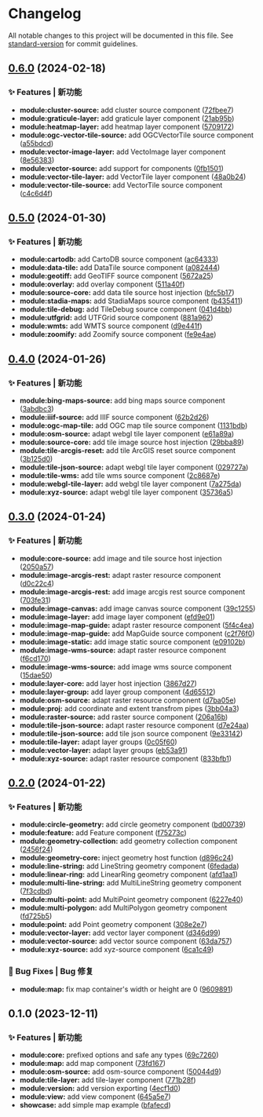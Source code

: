 # Changelog

All notable changes to this project will be documented in this file. See [standard-version](https://github.com/conventional-changelog/standard-version) for commit guidelines.

## [0.6.0](https://github.com/NGX-OL-LIBRARY/ngx-ol-library/compare/v0.5.0...v0.6.0) (2024-02-18)


### ✨ Features | 新功能

* **module:cluster-source:** add cluster source component ([72fbee7](https://github.com/NGX-OL-LIBRARY/ngx-ol-library/commit/72fbee7c91aa9d5f4b67adb1f214ddaa96b9ad34))
* **module:graticule-layer:** add graticule layer component ([21ab95b](https://github.com/NGX-OL-LIBRARY/ngx-ol-library/commit/21ab95b477790378e442d02851cb7707016a4220))
* **module:heatmap-layer:** add heatmap layer component ([5709172](https://github.com/NGX-OL-LIBRARY/ngx-ol-library/commit/57091727e72d29f58aa1b883b01038def61e9170))
* **module:ogc-vector-tile-source:** add OGCVectorTile source component ([a55bdcd](https://github.com/NGX-OL-LIBRARY/ngx-ol-library/commit/a55bdcd5bd16a633cd66d234ae49d2ea82b5cc6d))
* **module:vector-image-layer:** add VectoImage layer component ([8e56383](https://github.com/NGX-OL-LIBRARY/ngx-ol-library/commit/8e5638363288151bd4fe1ffdb0ca6511bf6ce105))
* **module:vector-source:** add support for components ([0fb1501](https://github.com/NGX-OL-LIBRARY/ngx-ol-library/commit/0fb1501bdeb0971ef3476aec85d27c504bc32b2b))
* **module:vector-tile-layer:** add VectorTile layer component ([48a0b24](https://github.com/NGX-OL-LIBRARY/ngx-ol-library/commit/48a0b248c6756f190ccc54fa678c8d660ca8b4d3))
* **module:vector-tile-source:** add VectorTile source component ([c4c6d4f](https://github.com/NGX-OL-LIBRARY/ngx-ol-library/commit/c4c6d4fcea4d4f69a27f9adbb8e9d850d3378cbe))

## [0.5.0](https://github.com/NGX-OL-LIBRARY/ngx-ol-library/compare/v0.4.0...v0.5.0) (2024-01-30)


### ✨ Features | 新功能

* **module:cartodb:** add CartoDB source component ([ac64333](https://github.com/NGX-OL-LIBRARY/ngx-ol-library/commit/ac6433371423047c6e52618d9f4ea34ed3a3b50e))
* **module:data-tile:** add DataTile source component ([a082444](https://github.com/NGX-OL-LIBRARY/ngx-ol-library/commit/a082444864458cb20ffa1d61d7f7067d3c0858d2))
* **module:geotiff:** add GeoTIFF source component ([5672a25](https://github.com/NGX-OL-LIBRARY/ngx-ol-library/commit/5672a25f985e29deac701d9082801150d8b9bab4))
* **module:overlay:** add overlay component ([511a40f](https://github.com/NGX-OL-LIBRARY/ngx-ol-library/commit/511a40fcf7869a99b4872b03e6966febe7b02eed))
* **module:source-core:** add data tile source host injection ([bfc5b17](https://github.com/NGX-OL-LIBRARY/ngx-ol-library/commit/bfc5b178518fa773352a57f6d150315af32a71a6))
* **module:stadia-maps:** add StadiaMaps source component ([b435411](https://github.com/NGX-OL-LIBRARY/ngx-ol-library/commit/b435411dd8401d15bd7e71b8d9f33a5e76c6b4ad))
* **module:tile-debug:** add TileDebug source component ([041d4bb](https://github.com/NGX-OL-LIBRARY/ngx-ol-library/commit/041d4bb95312e72e416fb3434ba139534912ca4e))
* **module:utfgrid:** add UTFGrid source component ([881a962](https://github.com/NGX-OL-LIBRARY/ngx-ol-library/commit/881a9625d0f43e9225d8420d224d861061a66d06))
* **module:wmts:** add WMTS source component ([d9e441f](https://github.com/NGX-OL-LIBRARY/ngx-ol-library/commit/d9e441febbcfb2cbbf162b7615182fa517ffdc85))
* **module:zoomify:** add Zoomify source component ([fe9e4ae](https://github.com/NGX-OL-LIBRARY/ngx-ol-library/commit/fe9e4ae185d5ee482a11f4847ded07355a09b10f))

## [0.4.0](https://github.com/NGX-OL-LIBRARY/ngx-ol-library/compare/v0.3.0...v0.4.0) (2024-01-26)


### ✨ Features | 新功能

* **module:bing-maps-source:** add bing maps source component ([3abdbc3](https://github.com/NGX-OL-LIBRARY/ngx-ol-library/commit/3abdbc347ff29479c0c16435e20e8de01850447d))
* **module:iiif-source:** add IIIF source component ([62b2d26](https://github.com/NGX-OL-LIBRARY/ngx-ol-library/commit/62b2d2607a532b0f5eff595745c2150d6877d5f7))
* **module:ogc-map-tile:** add OGC map tile source component ([1131bdb](https://github.com/NGX-OL-LIBRARY/ngx-ol-library/commit/1131bdb12719045834e40a457f1262bf559a9bb6))
* **module:osm-source:** adapt webgl tile layer component ([e61a89a](https://github.com/NGX-OL-LIBRARY/ngx-ol-library/commit/e61a89a832e721912f4afb29009ec4da426bff54))
* **module:source-core:** add tile image source host injection ([29bba89](https://github.com/NGX-OL-LIBRARY/ngx-ol-library/commit/29bba89295866acd090de54f5840b729ca279f61))
* **module:tile-arcgis-reset:** add tile ArcGIS reset source component ([3b125d0](https://github.com/NGX-OL-LIBRARY/ngx-ol-library/commit/3b125d092e353562d2b44d6e7cc41e8fe8166682))
* **module:tile-json-source:** adapt webgl tile layer component ([029727a](https://github.com/NGX-OL-LIBRARY/ngx-ol-library/commit/029727aed64ce40c301e1d53d40e27806552476d))
* **module:tile-wms:** add tile wms source component ([2c8687e](https://github.com/NGX-OL-LIBRARY/ngx-ol-library/commit/2c8687eae6bddf8f6ae317df31e24220badf701c))
* **module:webgl-tile-layer:** add webgl tile layer component ([7a275da](https://github.com/NGX-OL-LIBRARY/ngx-ol-library/commit/7a275da87a37b3150f513761c9e50cea23536b9d))
* **module:xyz-source:** adapt webgl tile layer component ([35736a5](https://github.com/NGX-OL-LIBRARY/ngx-ol-library/commit/35736a59ef531577dadf88ac16f63cec78d50d33))

## [0.3.0](https://github.com/NGX-OL-LIBRARY/ngx-ol-library/compare/v0.2.0...v0.3.0) (2024-01-24)


### ✨ Features | 新功能

* **module:core-source:** add image and tile source host injection ([2050a57](https://github.com/NGX-OL-LIBRARY/ngx-ol-library/commit/2050a57c44e0f2b877f3ccb48409f141349040fe))
* **module:image-arcgis-rest:** adapt raster resource component ([d0c22c4](https://github.com/NGX-OL-LIBRARY/ngx-ol-library/commit/d0c22c48c8aba5edf74ca71d16cc2c57d8e9632e))
* **module:image-arcgis-rest:** add image arcgis rest source component ([703fe31](https://github.com/NGX-OL-LIBRARY/ngx-ol-library/commit/703fe312f1d7188577f471ebdd854f1acf60c19b))
* **module:image-canvas:** add image canvas source component ([39c1255](https://github.com/NGX-OL-LIBRARY/ngx-ol-library/commit/39c125538fc982d9ff196a291a753e302e6896a8))
* **module:image-layer:** add image layer component ([efd9e01](https://github.com/NGX-OL-LIBRARY/ngx-ol-library/commit/efd9e01e65c7c5bb50b07b4154d29883fde0c9d6))
* **module:image-map-guide:** adapt raster resource component ([5f4c4ea](https://github.com/NGX-OL-LIBRARY/ngx-ol-library/commit/5f4c4ea2cc05227df44fe6306f8715268c588fd2))
* **module:image-map-guide:** add MapGuide source component ([c2f76f0](https://github.com/NGX-OL-LIBRARY/ngx-ol-library/commit/c2f76f06e085c6e86298e5b3267eee925004217b))
* **module:image-static:** add image static source component ([e09102b](https://github.com/NGX-OL-LIBRARY/ngx-ol-library/commit/e09102bd24b151b5175dd68e5674fc440815b398))
* **module:image-wms-source:** adapt raster resource component ([f6cd170](https://github.com/NGX-OL-LIBRARY/ngx-ol-library/commit/f6cd17028f1ffa62c3a5dfc7071a9b32539bd4d2))
* **module:image-wms-source:** add image wms source component ([15dae50](https://github.com/NGX-OL-LIBRARY/ngx-ol-library/commit/15dae506c230a00401c6801a5954516815be7487))
* **module:layer-core:** add layer host injection ([3867d27](https://github.com/NGX-OL-LIBRARY/ngx-ol-library/commit/3867d273a831d17e1f397709bcce32c9e845738a))
* **module:layer-group:** add layer group component ([4d65512](https://github.com/NGX-OL-LIBRARY/ngx-ol-library/commit/4d65512eab70778ce7ae620c9b561bc81c7d95e9))
* **module:osm-source:** adapt raster resource component ([d7ba05e](https://github.com/NGX-OL-LIBRARY/ngx-ol-library/commit/d7ba05e83d98a2d85d4cdf30fc707c983d38473b))
* **module:proj:** add coordinate and extent transfrom pipes ([3bb04a3](https://github.com/NGX-OL-LIBRARY/ngx-ol-library/commit/3bb04a3b933611cda6e00fd18ffd7177e7ce85c1))
* **module:raster-source:** add raster source component ([206a16b](https://github.com/NGX-OL-LIBRARY/ngx-ol-library/commit/206a16bad9d25d09ac332875e631740abd7022f0))
* **module:tile-json-source:** adapt raster resource component ([d7e24aa](https://github.com/NGX-OL-LIBRARY/ngx-ol-library/commit/d7e24aa31fbd6cf98ac8538382bd6ccee6d0ae0a))
* **module:tile-json-source:** add tile json source component ([9e33142](https://github.com/NGX-OL-LIBRARY/ngx-ol-library/commit/9e331425528fc4f6036262622f739953730beb1e))
* **module:tile-layer:** adapt layer groups ([0c05f60](https://github.com/NGX-OL-LIBRARY/ngx-ol-library/commit/0c05f604db9b20c59700c212ce2e3c3b4da908ad))
* **module:vector-layer:** adapt layer groups ([eb53a91](https://github.com/NGX-OL-LIBRARY/ngx-ol-library/commit/eb53a91945a494cceed3708a1c2b12168eb44af4))
* **module:xyz-source:** adapt raster resource component ([833bfb1](https://github.com/NGX-OL-LIBRARY/ngx-ol-library/commit/833bfb1455c27f5b7a95185dd57dd63f458599fb))

## [0.2.0](https://github.com/NGX-OL-LIBRARY/ngx-ol-library/compare/v0.1.0...v0.2.0) (2024-01-22)


### ✨ Features | 新功能

* **module:circle-geometry:** add circle geometry component ([bd00739](https://github.com/NGX-OL-LIBRARY/ngx-ol-library/commit/bd00739d75059e0d89d96b4b74e16016a30dc814))
* **module:feature:** add Feature component ([f75273c](https://github.com/NGX-OL-LIBRARY/ngx-ol-library/commit/f75273cc25245e8af10c205ee2f8e4aaad069536))
* **module:geometry-collection:** add geometry collection component ([2456f24](https://github.com/NGX-OL-LIBRARY/ngx-ol-library/commit/2456f24e8529bcae1ca5ea9cfdeefb2e21e93959))
* **module:geometry-core:** inject geometry host function ([d896c24](https://github.com/NGX-OL-LIBRARY/ngx-ol-library/commit/d896c2407154c31a7d04dc9f5f92e0cd84acf5b7))
* **module:line-string:** add LineString geometry component ([6fedada](https://github.com/NGX-OL-LIBRARY/ngx-ol-library/commit/6fedada8fa42d71844aad5986cd713ea1338fd1b))
* **module:linear-ring:** add LinearRing geometry component ([afd1aa1](https://github.com/NGX-OL-LIBRARY/ngx-ol-library/commit/afd1aa1e972cf5a655a8bc4fa5005f0b6287bb7f))
* **module:multi-line-string:** add MultiLineString geometry component ([7f3cdbd](https://github.com/NGX-OL-LIBRARY/ngx-ol-library/commit/7f3cdbd79392a58164e5981c6975d0c2dd03f501))
* **module:multi-point:** add MultiPoint geometry component ([6227e40](https://github.com/NGX-OL-LIBRARY/ngx-ol-library/commit/6227e40f4a9c78f12c228030888ab6bb565103d8))
* **module:multi-polygon:** add MultiPolygon geometry component ([fd725b5](https://github.com/NGX-OL-LIBRARY/ngx-ol-library/commit/fd725b51d374aeb7ae5e64999221945a80c056b9))
* **module:point:** add Point geometry component ([308e2e7](https://github.com/NGX-OL-LIBRARY/ngx-ol-library/commit/308e2e7737f73d3062ffef6cc855af9657b9a0ba))
* **module:vector-layer:** add vector layer component ([d346d99](https://github.com/NGX-OL-LIBRARY/ngx-ol-library/commit/d346d995a778ca242a4d167db5e2ba61fa59c682))
* **module:vector-source:** add vector source component ([63da757](https://github.com/NGX-OL-LIBRARY/ngx-ol-library/commit/63da757b1f456864240753fd0c2ebf82c92c3a62))
* **module:xyz-source:** add xyz-source component ([6ca1c49](https://github.com/NGX-OL-LIBRARY/ngx-ol-library/commit/6ca1c491a9b2b54a873c46e894354dcc202eeca1))


### 🐛 Bug Fixes | Bug 修复

* **module:map:** fix map container's width or height are 0 ([9609891](https://github.com/NGX-OL-LIBRARY/ngx-ol-library/commit/9609891eeb7911243e8289ad459b1e67ac8abdc1))

## 0.1.0 (2023-12-11)


### ✨ Features | 新功能

* **module:core:** prefixed options and safe any types ([69c7260](https://github.com/NGX-OL-LIBRARY/ngx-ol-library/commit/69c7260643bf978bff7d5db26283b7f6d7a24b7b))
* **module:map:** add map component ([73fd167](https://github.com/NGX-OL-LIBRARY/ngx-ol-library/commit/73fd167a1569c08d59b06c8ddb24cc475404a105))
* **module:osm-source:** add osm-source component ([50044d9](https://github.com/NGX-OL-LIBRARY/ngx-ol-library/commit/50044d9aac75f56631fe544e8a5c49ab3e141218))
* **module:tile-layer:** add tile-layer component ([771b28f](https://github.com/NGX-OL-LIBRARY/ngx-ol-library/commit/771b28ff17e3857a03b453f7573d9d7c1a74d7ed))
* **module:version:** add version exporting ([4ecf1d0](https://github.com/NGX-OL-LIBRARY/ngx-ol-library/commit/4ecf1d0ed3284e70505e3fe0e3c424c60a1cf31b))
* **module:view:** add view component ([645a5e7](https://github.com/NGX-OL-LIBRARY/ngx-ol-library/commit/645a5e7fbd2979f6ea14e382b32e107783b05f37))
* **showcase:** add simple map example ([bfafecd](https://github.com/NGX-OL-LIBRARY/ngx-ol-library/commit/bfafecdf0d5f7899405318c99f1ea2cb336e3ce1))
